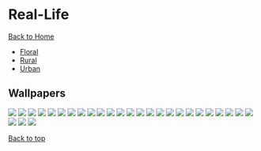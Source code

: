 # Real-Life

[Back to Home](https://github.com/RickyFoots/Wallpapers/tree/main)

</h1>

- [Floral](https://github.com/RickyFoots/Wallpapers/blob/main/Pages/Floral.md)
- [Rural](https://github.com/RickyFoots/Wallpapers/blob/main/Pages/Rural.md)
- [Urban](https://github.com/RickyFoots/Wallpapers/blob/main/Pages/Urban.md)

## Wallpapers

<img src="https://github.com/RickyFoots/Wallpapers/blob/main/Collection/Real Life/2911555.png">

<img src="https://github.com/RickyFoots/Wallpapers/blob/main/Collection/Real Life/Deer.jpg">

<img src="https://github.com/RickyFoots/Wallpapers/blob/main/Collection/Real Life/adam-mathieu-skull.jpg">

<img src="https://github.com/RickyFoots/Wallpapers/blob/main/Collection/Real Life/alexander-shatov-PHH_0uw9-Qw-unsplash.jpg">

<img src="https://github.com/RickyFoots/Wallpapers/blob/main/Collection/Real Life/cat-in-box.jpg">

<img src="https://github.com/RickyFoots/Wallpapers/blob/main/Collection/Real Life/clay-banks-0hG9jeO74-w-unsplash.jpg">

<img src="https://github.com/RickyFoots/Wallpapers/blob/main/Collection/Real Life/dark-wall-empty-room-with-plants-floor-3d-rendering.jpg">

<img src="https://github.com/RickyFoots/Wallpapers/blob/main/Collection/Real Life/erwan-hesry-3YG0XUoK9Hg-unsplash.jpg">

<img src="https://github.com/RickyFoots/Wallpapers/blob/main/Collection/Real Life/flamingo_birds_pond.jpg">

<img src="https://github.com/RickyFoots/Wallpapers/blob/main/Collection/Real Life/gruvbord.jpg">

<img src="https://github.com/RickyFoots/Wallpapers/blob/main/Collection/Real Life/ign_car.png">

<img src="https://github.com/RickyFoots/Wallpapers/blob/main/Collection/Real Life/latte-art-1.jpg">

<img src="https://github.com/RickyFoots/Wallpapers/blob/main/Collection/Real Life/latte-art-2.jpg">

<img src="https://github.com/RickyFoots/Wallpapers/blob/main/Collection/Real Life/macaroons.jpg">

<img src="https://github.com/RickyFoots/Wallpapers/blob/main/Collection/Real Life/mock-up-living-room-interior-with-armchair-empty-dark-blue-wall-wall-background-3d-rendering.jpg">

<img src="https://github.com/RickyFoots/Wallpapers/blob/main/Collection/Real Life/nathan-dumlao-tA90pRfL2gM-unsplash.jpg">

<img src="https://github.com/RickyFoots/Wallpapers/blob/main/Collection/Real Life/oscar-keys-ojVMh1QTVGY-unsplash.jpg">

<img src="https://github.com/RickyFoots/Wallpapers/blob/main/Collection/Real Life/plane.jpg">

<img src="https://github.com/RickyFoots/Wallpapers/blob/main/Collection/Real Life/retro-pc.png">

<img src="https://github.com/RickyFoots/Wallpapers/blob/main/Collection/Real Life/sleeping-cat.jpg">

<img src="https://github.com/RickyFoots/Wallpapers/blob/main/Collection/Real Life/smg9jgc1qxg81.jpg">

<img src="https://github.com/RickyFoots/Wallpapers/blob/main/Collection/Real Life/steve-harvey-U4wcrDteZ2Y-unsplash.png">

<img src="https://github.com/RickyFoots/Wallpapers/blob/main/Collection/Real Life/travis-yewell-F-B7kWlkxDQ-unsplash.jpg">

<img src="https://github.com/RickyFoots/Wallpapers/blob/main/Collection/Real Life/typewriter_armin_djuhic.jpg">

<img src="https://github.com/RickyFoots/Wallpapers/blob/main/Collection/Real Life/typewritter.jpg">

<img src="https://github.com/RickyFoots/Wallpapers/blob/main/Collection/Real Life/wallhaven-ym873k.jpg">

<img src="https://github.com/RickyFoots/Wallpapers/blob/main/Collection/Real Life/wallhaven-zmqwjv.jpg">

<img src="https://github.com/RickyFoots/Wallpapers/blob/main/Collection/Real Life/weird-duck.png">

[Back to top](#Top)